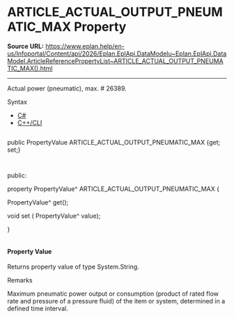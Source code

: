 # ARTICLE_ACTUAL_OUTPUT_PNEUMATIC_MAX Property

**Source URL:** https://www.eplan.help/en-us/Infoportal/Content/api/2026/Eplan.EplApi.DataModelu~Eplan.EplApi.DataModel.ArticleReferencePropertyList~ARTICLE_ACTUAL_OUTPUT_PNEUMATIC_MAX().html

---

Actual power (pneumatic), max. # 26389.

Syntax

- [C#](#i-syntax-CS)
- [C++/CLI](#i-syntax-CPP2005)

```
```
public PropertyValue ARTICLE_ACTUAL_OUTPUT_PNEUMATIC_MAX {get; set;}
```
```

```
```
public:

property PropertyValue^ ARTICLE_ACTUAL_OUTPUT_PNEUMATIC_MAX {

   PropertyValue^ get();

   void set (    PropertyValue^ value);

}
```
```

#### Property Value

Returns property value of type System.String.

Remarks

Maximum pneumatic power output or consumption (product of rated flow rate and pressure of a pressure fluid) of the item or system, determined in a defined time interval.
